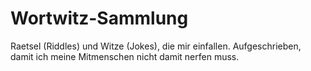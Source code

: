 # Wortwitz-Sammlung
Raetsel (Riddles) und Witze (Jokes), die mir einfallen. Aufgeschrieben, damit ich meine Mitmenschen nicht damit nerfen muss.
